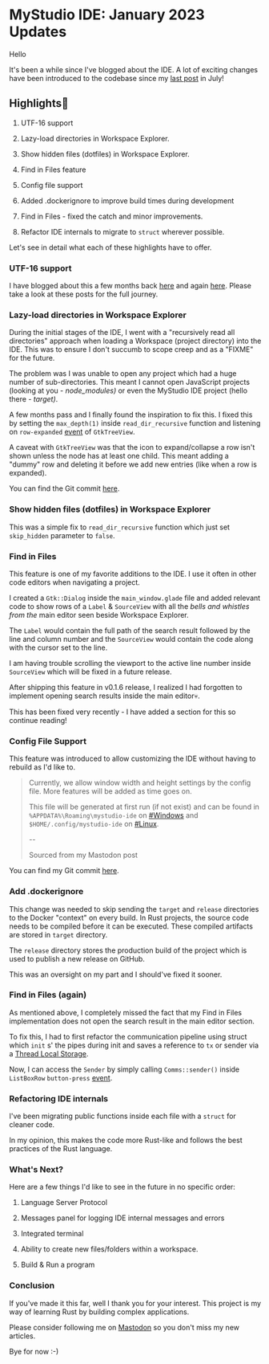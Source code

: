 # MyStudio IDE: January 2023 Updates

Hello

It's been a while since I've blogged about the IDE. A lot of exciting changes have been introduced to the codebase since my [last post](https://surya-dev-journey.hashnode.dev/mystudio-ide-lets-talk-about-utf-16) in July!

## Highlights🎉

1. UTF-16 support
    
2. Lazy-load directories in Workspace Explorer.
    
3. Show hidden files (dotfiles) in Workspace Explorer.
    
4. Find in Files feature
    
5. Config file support
    
6. Added .dockerignore to improve build times during development
    
7. Find in Files - fixed the catch and minor improvements.
    
8. Refactor IDE internals to migrate to `struct` wherever possible.
    

Let's see in detail what each of these highlights have to offer.

### UTF-16 support

I have blogged about this a few months back [here](https://surya-dev-journey.hashnode.dev/mystudio-ide-windows-utf-16-encoding-software) and again [here](https://surya-dev-journey.hashnode.dev/mystudio-ide-lets-talk-about-utf-16). Please take a look at these posts for the full journey.

### Lazy-load directories in Workspace Explorer

During the initial stages of the IDE, I went with a "recursively read all directories" approach when loading a Workspace (project directory) into the IDE. This was to ensure I don't succumb to scope creep and as a "FIXME" for the future.

The problem was I was unable to open any project which had a huge number of sub-directories. This meant I cannot open JavaScript projects (looking at you - *node\_modules)* or even the MyStudio IDE project (hello there - *target)*.

A few months pass and I finally found the inspiration to fix this. I fixed this by setting the `max_depth(1)` inside `read_dir_recursive` function and listening on `row-expanded` [event](https://docs.gtk.org/gtk3/signal.TreeView.row-expanded.html) of `GtkTreeView`.

A caveat with `GtkTreeView` was that the icon to expand/collapse a row isn't shown unless the node has at least one child. This meant adding a "dummy" row and deleting it before we add new entries (like when a row is expanded).

You can find the Git commit [here](https://github.com/shanmukhateja/mystudio-ide/commit/aefd1189917a53a7d76ea3af2bd3b629d760248a).

### Show hidden files (dotfiles) in Workspace Explorer

This was a simple fix to `read_dir_recursive` function which just set `skip_hidden` parameter to `false`.

### Find in Files

This feature is one of my favorite additions to the IDE. I use it often in other code editors when navigating a project.

I created a `Gtk::Dialog` inside the `main_window.glade` file and added relevant code to show rows of a `Label` & `SourceView` with all the *bells and whistles from the* main editor seen beside Workspace Explorer.

The `Label` would contain the full path of the search result followed by the line and column number and the `SourceView` would contain the code along with the cursor set to the line.

I am having trouble scrolling the viewport to the active line number inside `SourceView` which will be fixed in a future release.

After shipping this feature in v0.1.6 release, I realized I had forgotten to implement opening search results inside the main editor💀.

This has been fixed very recently - I have added a section for this so continue reading!

### Config File Support

This feature was introduced to allow customizing the IDE without having to rebuild as I'd like to.

> Currently, we allow window width and height settings by the config file. More features will be added as time goes on.
> 
> This file will be generated at first run (if not exist) and can be found in `%APPDATA%\Roaming\mystudio-ide` on [#Windows](https://social.linux.pizza/tags/Windows) and `$HOME/.config/mystudio-ide` on [#Linux](https://social.linux.pizza/tags/Linux).
> 
> \--
> 
> Sourced from my Mastodon post

You can find my Git commit [here](https://github.com/shanmukhateja/mystudio-ide/pull/8).

### Add .dockerignore

This change was needed to skip sending the `target` and `release` directories to the Docker "context" on every build. In Rust projects, the source code needs to be compiled before it can be executed. These compiled artifacts are stored in `target` directory.

The `release` directory stores the production build of the project which is used to publish a new release on GitHub.

This was an oversight on my part and I should've fixed it sooner.

### Find in Files (again)

As mentioned above, I completely missed the fact that my Find in Files implementation does not open the search result in the main editor section.

To fix this, I had to first refactor the communication pipeline using struct which `init` s' the pipes during init and saves a reference to `tx` or sender via a [Thread Local Storage](https://doc.rust-lang.org/std/macro.thread_local.html).

Now, I can access the `Sender` by simply calling `Comms::sender()` inside `ListBoxRow` `button-press` [event](https://docs.gtk.org/gtk3/signal.Widget.button-press-event.html).

### Refactoring IDE internals

I've been migrating public functions inside each file with a `struct` for cleaner code.

In my opinion, this makes the code more Rust-like and follows the best practices of the Rust language.

### What's Next?

Here are a few things I'd like to see in the future in no specific order:

1. Language Server Protocol
    
2. Messages panel for logging IDE internal messages and errors
    
3. Integrated terminal
    
4. Ability to create new files/folders within a workspace.
    
5. Build & Run a program
    

### Conclusion

If you've made it this far, well I thank you for your interest. This project is my way of learning Rust by building complex applications.

Please consider following me on [Mastodon](https://social.linux.pizza/@shanmukhateja) so you don't miss my new articles.

Bye for now :-)